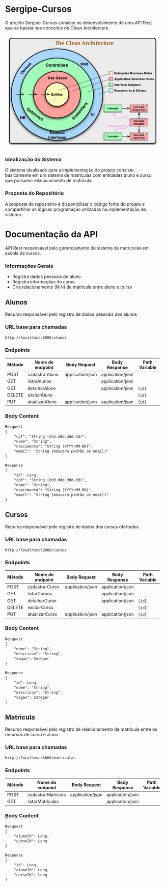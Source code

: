 # Sergipe-Cursos

O projeto Sergipe-Cursos consiste no desenvolvimento de uma API Rest que se baseia nos conceitos de Clean Architecture.

![CleanArchitecture](CleanArchitecture.jpg)


### Idealização do Sistema

O sistema idealizado para a implementação do projeto consiste basicamente em um sistema de matriculas com entidades aluno e curso que possuem relacionamento de matrícula.


### Proposta do Repositório

A proposta do repositório é disponibilizar o código fonte do projeto e compartilhar as lógicas programação utilizadas na implementação do sistema.


# Documentação da API

API Rest responsável pelo gerenciamento de sistema de matriculas em escola de cursos.


### Informações Gerais

- Registra dados pessoais do aluno
- Registra informações do curso
- Cria relacionamento (N:N) de matrícula entre aluno e curso 


## Alunos

Recurso responsável pelo registro de dados pessoais dos alunos


### URL base para chamadas

```
http://localhost:8080/alunos
```


### Endpoints

| Método | Nome do endpoint |Body Request | Body Response | Path Variable
|-----------------------------------------------------------------------------------------------------------------|-----------------------------------------------------------------------------------------------------------------|-----------------------------------------------------------------------------------------------------------------|-----------------------------------------------------------------------------------------------------------------| -----------------------------------------------------------------------------------------------------------------|
| POST | cadastrarAluno |application/json | application/json | |
| GET | listarAlunos | |  application/json | |
| GET | detalharAluno  | | application/json | ```{id}``` |
| DELETE | excluirAluno |  | | ```{id}```  |
| PUT | atualizarAluno | application/json | application/json | ```{id}```  |


### Body Content
```
Resquest
{
    "cpf": "String (ddd.ddd.ddd-dd)",
    "nome": "String",
    "nascimento": "String (YYYY-MM-DD)",
    "email": "String (máscara padrão de email)"
}
```
```
Response
{
    "id": Long,
    "cpf": "String (ddd.ddd.ddd-dd)",
    "nome": "String",
    "nascimento": "String (YYYY-MM-DD)",
    "email": "String (máscara padrão de email)"
}
```


## Cursos

Recurso responsável pelo registro de dados dos cursos ofertados


### URL base para chamadas

```
http://localhost:8080/cursos
```


### Endpoints

| Método | Nome do endpoint |Body Request | Body Response | Path Variable
|-----------------------------------------------------------------------------------------------------------------|-----------------------------------------------------------------------------------------------------------------|-----------------------------------------------------------------------------------------------------------------|-----------------------------------------------------------------------------------------------------------------| -----------------------------------------------------------------------------------------------------------------|
| POST | cadastrarCurso |application/json | application/json | |
| GET | listarCursos | |  application/json | |
| GET | detalharCurso  | | application/json | ```{id}``` |
| DELETE | excluirCurso |  | | ```{id}```  |
| PUT | atualizarCurso | application/json | application/json | ```{id}```  |


### Body Content
```
Resquest
{
    "nome": "String",
    "descricao": "String",
    "vagas": Integer
}
```
```
Response
{
    "id": Long,
    "nome": "String",
    "descricao": "String",
    "vagas": Integer
}
```

## Matricula

Recurso responsável pelo registro de relacionamento de matricula entre os recursos de curso e aluno


### URL base para chamadas

```
http://localhost:8080/matriculas
```


### Endpoints

| Método | Nome do endpoint |Body Request | Body Response | Path Variable
|-----------------------------------------------------------------------------------------------------------------|-----------------------------------------------------------------------------------------------------------------|-----------------------------------------------------------------------------------------------------------------|-----------------------------------------------------------------------------------------------------------------| -----------------------------------------------------------------------------------------------------------------|
| POST | cadastrarMatricula |application/json | application/json | |
| GET | listarMatriculas | |  application/json | |



### Body Content

```
Resquest
{
    "alunoId": Long,
    "cursoId": Long
}
```
```
Response
{
    "id": Long,
    "alunoId": Long,
    "cursoId": Long
}
```


